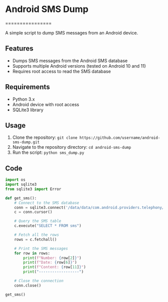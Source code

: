 # Android SMS Dump
================

A simple script to dump SMS messages from an Android device.

## Features

* Dumps SMS messages from the Android SMS database
* Supports multiple Android versions (tested on Android 10 and 11)
* Requires root access to read the SMS database

## Requirements

* Python 3.x
* Android device with root access
* SQLite3 library

## Usage

1. Clone the repository: `git clone https://github.com/username/android-sms-dump.git`
2. Navigate to the repository directory: `cd android-sms-dump`
3. Run the script: `python sms_dump.py`

## Code

```python
import os
import sqlite3
from sqlite3 import Error

def get_sms():
    # Connect to the SMS database
    conn = sqlite3.connect('/data/data/com.android.providers.telephony/databases/mmssms.db')
    c = conn.cursor()

    # Query the SMS table
    c.execute("SELECT * FROM sms")

    # Fetch all the rows
    rows = c.fetchall()

    # Print the SMS messages
    for row in rows:
        print(f"Number: {row[2]}")
        print(f"Date: {row[6]}")
        print(f"Content: {row[11]}")
        print("------------------")

    # Close the connection
    conn.close()

get_sms()
